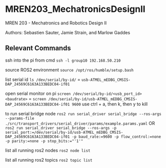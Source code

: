 # MREN203_MechatronicsDesignII
MREN 203 - Mechatronics and Robotics Design II

Authors: Sebastien Sauter, Jamie Strain, and Marlow Gaddes

## Relevant Commands

ssh into the pi from cmd `ssh -l group10 192.168.50.210` 

source ROS2 environment `source /opt/ros/humble/setup.bash`

list serial id `ls /dev/serial/by-id/` = `usb-ATMEL_mEDBG_CMSIS-DAP_24569C6163A133BEDC04-if01`

open serial monitor on pi `screen /dev/serial/by-id/<usb_port_id> <baudrate>` = `screen /dev/serial/by-id/usb-ATMEL_mEDBG_CMSIS-DAP_24569C6163A133BEDC04-if01 9600` use ctrl + a, then k, then y to kill

to run serial bridge node `ros2 run serial_driver serial_bridge --ros-args --params-file ./src/transport_drivers/serial_driver/params/example.params.yaml`
OR
`ros2 run serial_driver serial_bridge --ros-args -p serial_port:=/dev/serial/by-id/usb-ATMEL_mEDBG_CMSIS-DAP_24569C6163A133BEDC04-if01 -p baud_rate:=9600 -p flow_control:=none -p parity:=none -p stop_bits:="'1'"`

list all running ros2 nodes `ros2 node list`

list all running ros2 topics `ros2 topic list`
